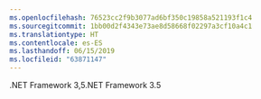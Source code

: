 ```yaml
---
ms.openlocfilehash: 76523cc2f9b3077ad6bf350c19858a521193f1c4
ms.sourcegitcommit: 1bb00d2f4343e73ae8d58668f02297a3cf10a4c1
ms.translationtype: HT
ms.contentlocale: es-ES
ms.lasthandoff: 06/15/2019
ms.locfileid: "63871147"
---
```

<span data-ttu-id="6f6da-101">.NET Framework 3,5</span><span class="sxs-lookup"><span data-stu-id="6f6da-101">.NET Framework 3.5</span></span>